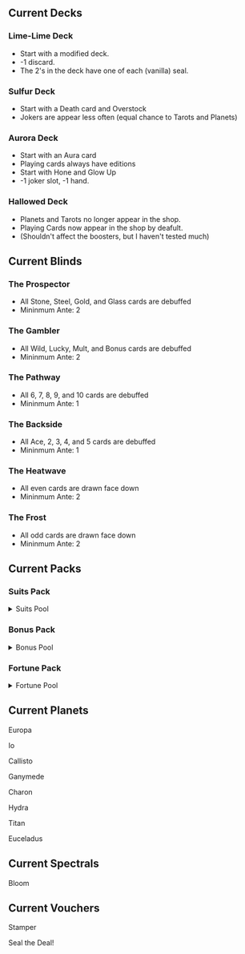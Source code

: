 ## Current Decks

### Lime-Lime Deck
- Start with a modified deck.
- -1 discard.
- The 2's in the deck have one of each (vanilla) seal.

### Sulfur Deck
- Start with a Death card and Overstock
- Jokers are appear less often (equal chance to Tarots and Planets)

### Aurora Deck
- Start with an Aura card
- Playing cards always have editions
- Start with Hone and Glow Up
- -1 joker slot, -1 hand.

### Hallowed Deck
- Planets and Tarots no longer appear in the shop.
- Playing Cards now appear in the shop by deafult.
- (Shouldn't affect the boosters, but I haven't tested much)

## Current Blinds

### The Prospector
- All Stone, Steel, Gold, and Glass cards are debuffed
- Mininmum Ante: 2

### The Gambler
- All Wild, Lucky, Mult, and Bonus cards are debuffed
- Mininmum Ante: 2

### The Pathway
- All 6, 7, 8, 9, and 10 cards are debuffed
- Mininmum Ante: 1

### The Backside
- All Ace, 2, 3, 4, and 5 cards are debuffed
- Mininmum Ante: 1

### The Heatwave
- All even cards are drawn face down
- Mininmum Ante: 2

### The Frost
- All odd cards are drawn face down
- Mininmum Ante: 2

## Current Packs
### Suits Pack
<details>
<summary>Suits Pool</summary>

### Tarots/Planets
The Moon

The Sun

The World

The Star

The Lovers



Jupiter

Europa

Io

Callisto

Ganymede


### Jokers
Greedy Joker

Lusty Joker

Wrathful Joker

Gluttenous Joker

Droll Joker

Crafty Joker

Smeared Joker

Flower Pot

Rough Gem

Bloodstone

Arrowhead

Onyx Agate

The Tribe

Seeing Double

Castle

Ancient Joker

Blackboard


### Spectrals
Sigil
</details>

### Bonus Pack
<details>
<summary>Bonus Pool</summary>

### Tarots/Planets
Magician

High Priestess

The Heirophant

The Lovers

Chariot

Justice

Death

The Tower

The Devil



Charon

Hydra

Titan

### Jokers
None! You get Enhanced playing cards instead.

### Spectrals
Familiar

Grim

Incantation

Cryptid

Talisman

Deja Vu

</details>

### Fortune Pack
<details>
<summary>Fortune Pool</summary>

### Tarots/Planets
The Fool

Wheel of Fortune

The Hermit

Temperance

Judgement

Magician

Lovers

Euceladus
### Jokers
Loyalty Card

8-Ball

Misprint

Space Joker

Business Card

Faceless Joker

Egg

Cloud 9

Hallucination

Golden Joker

Midas Mask

Reserved Parking

Lucky Cat

Trading Card

Bloodstone

Oops! All 6's

The Idol


### Spectrals
Immolate

Aura

Trance

Medium

Bloom

</details>

## Current Planets
Europa

Io

Callisto

Ganymede

Charon

Hydra

Titan

Euceladus


## Current Spectrals
Bloom

## Current Vouchers
Stamper

Seal the Deal!
